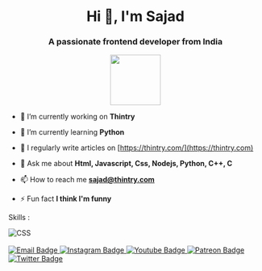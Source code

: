 <h1 align="center">Hi 👋, I'm Sajad</h1>
<h3 align="center">A passionate frontend developer from India</h3>

<div id="header" align="center">
  <img src="https://media.giphy.com/media/M9gbBd9nbDrOTu1Mqx/giphy.gif" width="100"/>
</div>

- 🔭 I’m currently working on **Thintry**

- 🌱 I’m currently learning **Python**

- 📝 I regularly write articles on [https://thintry.com/](https://thintry.com)

- 💬 Ask me about **Html, Javascript, Css, Nodejs, Python, C++, C**

- 📫 How to reach me **sajad@thintry.com**

- ⚡ Fun fact **I think I'm funny**

Skills :

<div>
  <img src="https://skillicons.dev/icons?i=python,html,js,cpp,css,git,bootstrap,bots,firebase,svg,vscode&perline=5"  title="CSS3" alt="CSS" />&nbsp;
</div>
</br>


<div id="badges">
  <a href="mailto: teamtraceinc@gmail.com"> 
    <img src="https://img.shields.io/badge/Gmail-D14836?style=for-the-badge&logo=gmail&logoColor=white" alt="Email Badge"/>
  </a>
  <a href="https://instagram.com/mrsajadpp">
    <img src="https://img.shields.io/badge/Instagram-E4405F?style=for-the-badge&logo=instagram&logoColor=white" alt="Instagram Badge"/>
  </a>
  <a href="https://youtube.com/@sajutalk">
    <img src="https://img.shields.io/badge/YouTube-red?style=for-the-badge&logo=youtube&logoColor=white" alt="Youtube Badge"/>
  </a>
  <a href="https://patreon.com/sajadpp">
    <img src="https://img.shields.io/badge/Patreon-F96854?style=for-the-badge&logo=patreon&logoColor=white" alt="Patreon Badge"/>
  </a>
  <a href="https://twitter.com/mrsajadpp">
    <img src="https://img.shields.io/badge/Twitter-blue?style=for-the-badge&logo=twitter&logoColor=white" alt="Twitter Badge"/>
  </a>
</div>




